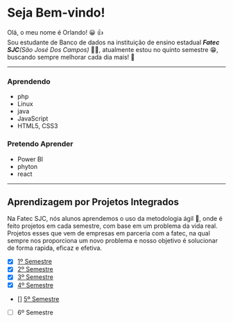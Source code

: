 # Seja Bem-vindo!
Olá, o meu nome é Orlando! :grinning: :thumbsup:<br>
Sou estudante de Banco de dados na instituição de ensino estadual _**Fatec SJC**(São José Dos Campos)_ :man_student:, atualmente estou no quinto semestre :grin:, buscando sempre melhorar cada dia mais! :cowboy_hat_face: 

---

### Aprendendo
* php
* Linux
* java
* JavaScript
* HTML5, CSS3

### Pretendo Aprender
* Power BI
* phyton
* react

---
## Aprendizagem por Projetos Integrados
Na Fatec SJC, nós alunos aprendemos o uso da metodologia ágil :runner:, onde é feito projetos em cada semestre, com base em um problema da vida real. Projetos esses que vem de empresas em parceria com a fatec, na qual sempre nos proporciona um novo problema e nosso objetivo é solucionar de forma rapida, eficaz e efetiva. 

-  [x] [1º Semestre](https://github.com/Valdineynascimento/projeto_integrador_coffeend)
-  [x] [2º Semestre](https://gitlab.com/orl22/projeto_pi3)
-  [x] [3º Semestre](https://gitlab.com/vitorlimadomingues/3periodo_devstore)
-  [x] [4º Semestre](https://gitlab.com/vueforce1/lefoot)
-  [] [5º Semestre](https://github.com/TechNinjass/APIMidAll)
-  [ ] 6º Semestre



